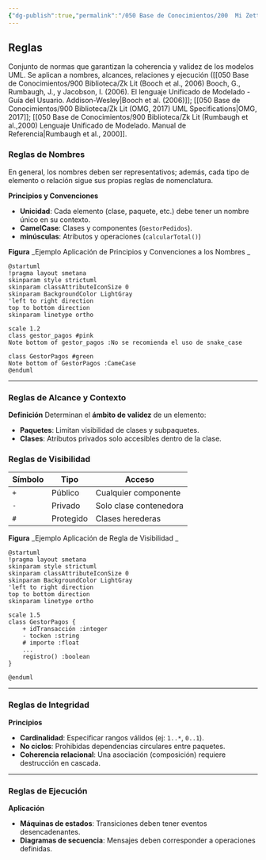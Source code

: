 ```yaml
---
{"dg-publish":true,"permalink":"/050 Base de Conocimientos/200  Mi Zettelkasten/100 Docencia/IS1/2025/Clase 08 Modelo Conceptual del UML - Elementos, Relaciones, Reglas y Mecanismos Comunes/Zk Modelo Conceptual del UML (Reglas)/","tags":["digitalGarden","reglas"]}
---
```


## Reglas

Conjunto de normas que garantizan la coherencia y validez de los modelos UML. Se aplican a nombres, alcances, relaciones y ejecución ([[050 Base de Conocimientos/900 Biblioteca/Zk Lit (Booch et al., 2006) Booch, G., Rumbaugh, J., y Jacobson, I. (2006). El lenguaje Unificado de Modelado - Guía del Usuario. Addison-Wesley\|Booch et al. (2006)]]; [[050 Base de Conocimientos/900 Biblioteca/Zk Lit (OMG, 2017) UML Specifications\|OMG, 2017]]; [[050 Base de Conocimientos/900 Biblioteca/Zk Lit (Rumbaugh et al.,2000) Lenguaje Unificado de Modelado. Manual de Referencia\|Rumbaugh et al., 2000]].

### Reglas de Nombres

En general, los nombres deben ser representativos; además, cada tipo de elemento o relación sigue sus propias reglas de nomenclatura.

**Principios y Convenciones**
- **Unicidad**: Cada elemento (clase, paquete, etc.) debe tener un nombre único en su contexto.
- **CamelCase**: Clases y componentes (`GestorPedidos`).
- **minúsculas**: Atributos y operaciones (`calcularTotal()`)

**Figura**
_Ejemplo Aplicación de Principios y Convenciones a los Nombres _
```plantuml
@startuml
!pragma layout smetana
skinparam style strictuml
skinparam classAttributeIconSize 0
skinparam BackgroundColor LightGray
'left to right direction
top to bottom direction
skinparam linetype ortho

scale 1.2
class gestor_pagos #pink
Note bottom of gestor_pagos :No se recomienda el uso de snake_case

class GestorPagos #green
Note bottom of GestorPagos :CameCase
@enduml
```

----
### Reglas de Alcance y Contexto

**Definición**
Determinan el **ámbito de validez** de un elemento:
- **Paquetes**: Limitan visibilidad de clases y subpaquetes.
- **Clases**: Atributos privados solo accesibles dentro de la clase.

### Reglas de Visibilidad

| Símbolo | Tipo      | Acceso                 |
| ------- | --------- | ---------------------- |
| `+`     | Público   | Cualquier componente   |
| `-`     | Privado   | Solo clase contenedora |
| `#`     | Protegido | Clases herederas       |

**Figura**
_Ejemplo Aplicación de Regla de Visibilidad _
```plantuml
@startuml
!pragma layout smetana
skinparam style strictuml
skinparam classAttributeIconSize 0
skinparam BackgroundColor LightGray
'left to right direction
top to bottom direction
skinparam linetype ortho

scale 1.5
class GestorPagos {
	+ idTransacción :integer
	- tocken :string
	# importe :float
	...
	registro() :boolean
} 

@enduml
```

----
### Reglas de Integridad

**Principios**
- **Cardinalidad**: Especificar rangos válidos (ej: `1..*`, `0..1`).
- **No ciclos**: Prohibidas dependencias circulares entre paquetes.
- **Coherencia relacional**: Una asociación (composición) requiere destrucción en cascada.

---
### **Reglas de Ejecución**

**Aplicación**
- **Máquinas de estados**: Transiciones deben tener eventos desencadenantes.
- **Diagramas de secuencia**: Mensajes deben corresponder a operaciones definidas.